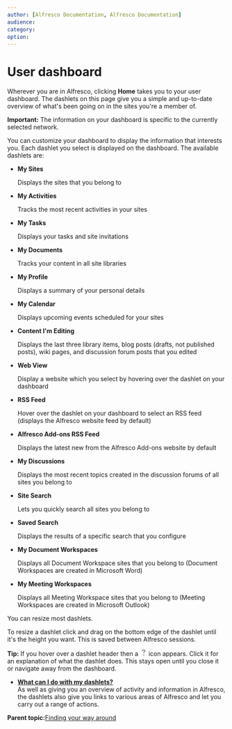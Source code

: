 ```yaml
---
author: [Alfresco Documentation, Alfresco Documentation]
audience: 
category: 
option: 
---
```


# User dashboard

Wherever you are in Alfresco, clicking **Home** takes you to your user dashboard. The dashlets on this page give you a simple and up-to-date overview of what's been going on in the sites you're a member of.

**Important:** The information on your dashboard is specific to the currently selected network.

You can customize your dashboard to display the information that interests you. Each dashlet you select is displayed on the dashboard. The available dashlets are:

-   **My Sites**

    Displays the sites that you belong to

-   **My Activities**

    Tracks the most recent activities in your sites

-   **My Tasks**

    Displays your tasks and site invitations

-   **My Documents**

    Tracks your content in all site libraries

-   **My Profile**

    Displays a summary of your personal details

-   **My Calendar**

    Displays upcoming events scheduled for your sites

-   **Content I'm Editing**

    Displays the last three library items, blog posts \(drafts, not published posts\), wiki pages, and discussion forum posts that you edited

-   **Web View**

    Display a website which you select by hovering over the dashlet on your dashboard

-   **RSS Feed**

    Hover over the dashlet on your dashboard to select an RSS feed \(displays the Alfresco website feed by default\)

-   **Alfresco Add-ons RSS Feed**

    Displays the latest new from the Alfresco Add-ons website by default

-   **My Discussions**

    Displays the most recent topics created in the discussion forums of all sites you belong to

-   **Site Search**

    Lets you quickly search all sites you belong to

-   **Saved Search**

    Displays the results of a specific search that you configure

-   **My Document Workspaces**

    Displays all Document Workspace sites that you belong to \(Document Workspaces are created in Microsoft Word\)

-   **My Meeting Workspaces**

    Displays all Meeting Workspace sites that you belong to \(Meeting Workspaces are created in Microsoft Outlook\)


You can resize most dashlets.

To resize a dashlet click and drag on the bottom edge of the dashlet until it's the height you want. This is saved between Alfresco sessions.

**Tip:** If you hover over a dashlet header then a ![Add Event icon](../images/help-1.png) icon appears. Click it for an explanation of what the dashlet does. This stays open until you close it or navigate away from the dashboard.

-   **[What can I do with my dashlets?](../concepts/dashboard-use.md)**  
As well as giving you an overview of activity and information in Alfresco, the dashlets also give you links to various areas of Alfresco and let you carry out a range of actions.

**Parent topic:**[Finding your way around](../concepts/sh-uh-introduction.md)


